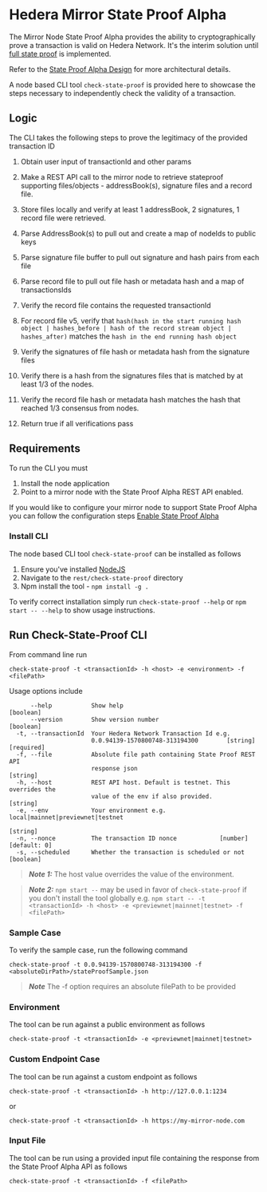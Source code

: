 # Hedera Mirror State Proof Alpha

The Mirror Node State Proof Alpha provides the ability to cryptographically prove a transaction is valid on Hedera Network.
It's the interim solution until [full state proof](https://www.hedera.com/blog/state-proofs-on-hedera) is implemented.

Refer to the [State Proof Alpha Design](/docs/design/stateproofalpha.md) for more architectural details.

A node based CLI tool `check-state-proof` is provided here to showcase the steps necessary to independently check the validity of a transaction.

## Logic

The CLI takes the following steps to prove the legitimacy of the provided transaction ID

1. Obtain user input of transactionId and other params

2. Make a REST API call to the mirror node to retrieve stateproof supporting files/objects - addressBook(s), signature files and a record file.

3. Store files locally and verify at least 1 addressBook, 2 signatures, 1 record file were retrieved.

4. Parse AddressBook(s) to pull out and create a map of nodeIds to public keys

5. Parse signature file buffer to pull out signature and hash pairs from each file

6. Parse record file to pull out file hash or metadata hash and a map of transactionsIds

7. Verify the record file contains the requested transactionId

8. For record file v5, verify that `hash(hash in the start running hash object | hashes_before | hash of the
record stream object | hashes_after)` matches the `hash in the end running hash object`

9. Verify the signatures of file hash or metadata hash from the signature files

10. Verify there is a hash from the signatures files that is matched by at least 1/3 of the nodes.

11. Verify the record file hash or metadata hash matches the hash that reached 1/3 consensus from nodes.

12. Return true if all verifications pass

## Requirements

To run the CLI you must

1. Install the node application
2. Point to a mirror node with the State Proof Alpha REST API enabled.

If you would like to configure your mirror node to support State Proof Alpha you can follow the configuration steps [Enable State Proof Alpha](/docs/configuration.md#enable-state-proof-alpha)

### Install CLI

The node based CLI tool `check-state-proof` can be installed as follows

1. Ensure you've installed [NodeJS](https://nodejs.org/en/about/)
2. Navigate to the `rest/check-state-proof` directory
3. Npm install the tool - `npm install -g .`

To verify correct installation simply run `check-state-proof --help` or `npm start -- --help` to show usage instructions.

## Run Check-State-Proof CLI

From command line run

`check-state-proof -t <transactionId> -h <host> -e <environment> -f <filePath>`

Usage options include

```.env
      --help           Show help                                       [boolean]
      --version        Show version number                             [boolean]
  -t, --transactionId  Your Hedera Network Transaction Id e.g.
                       0.0.94139-1570800748-313194300        [string] [required]
  -f, --file           Absolute file path containing State Proof REST API
                       response json                                    [string]
  -h, --host           REST API host. Default is testnet. This overrides the
                       value of the env if also provided.               [string]
  -e, --env            Your environment e.g. local|mainnet|previewnet|testnet
                                                                        [string]
  -n, --nonce          The transaction ID nonce            [number] [default: 0]
  -s, --scheduled      Whether the transaction is scheduled or not     [boolean]
```

> **_Note 1:_** The host value overrides the value of the environment.

> **_Note 2:_** `npm start --` may be used in favor of `check-state-proof` if you don't install the tool globally
> e.g. `npm start -- -t <transactionId> -h <host> -e <previewnet|mainnet|testnet> -f <filePath>`

### Sample Case

To verify the sample case, run the following command

`check-state-proof -t 0.0.94139-1570800748-313194300 -f <absoluteDirPath>/stateProofSample.json`

> **_Note_** The -f option requires an absolute filePath to be provided

### Environment

The tool can be run against a public environment as follows

`check-state-proof -t <transactionId> -e <previewnet|mainnet|testnet>`

### Custom Endpoint Case

The tool can be run against a custom endpoint as follows

`check-state-proof -t <transactionId> -h http://127.0.0.1:1234`

or

`check-state-proof -t <transactionId> -h https://my-mirror-node.com`

### Input File

The tool can be run using a provided input file containing the response from the State Proof Alpha API as follows

`check-state-proof -t <transactionId> -f <filePath>`
